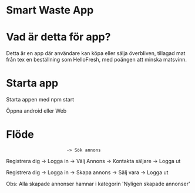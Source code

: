# Smart Waste App

# Vad är detta för app?

Detta är en app där användare kan köpa eller sälja överbliven, tillagad mat
från tex en beställning som HelloFresh, med poängen att minska matsvinn.



# Starta app

Starta appen med npm start

Öppna android eller Web

# Flöde
                           -> Sök annons
Registrera dig -> Logga in -> Välj Annons -> Kontakta säljare -> Logga ut

Registrera dig -> Logga in -> Skapa annons -> Sälj vara -> Logga ut

Obs: Alla skapade annonser hamnar i kategorin 'Nyligen skapade annonser'


